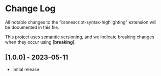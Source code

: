 # Change Log

All notable changes to the "branescript-syntax-highlighting" extension will be documented in this file.

This project uses [semantic versioning](https://semver.org), and we indicate breaking changes when they occur using [**breaking**].

## [1.0.0] - 2023-05-11
- Initial release
